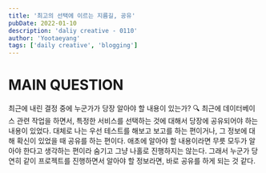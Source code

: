 ```yaml
---
title: '최고의 선택에 이르는 지름길, 공유'
pubDate: 2022-01-10
description: 'daliy creative - 0110'
author: 'Yootaeyang'
tags: ['daily creative', 'blogging']
---
```


# MAIN QUESTION

최근에 내린 결정 중에 누군가가 당장 알아야 할 내용이 있는가?
🔍 최근에 데이터베이스 관련 작업을 하면서, 특정한 서비스를 선택하는 것에 대해서 당장에 공유되어야 하는 내용이 있었다. 대체로 나는 우선 테스트를 해보고 보고를 하는 편이거나, 그 정보에 대해 확신이 있었을 때 공유를 하는 편이다. 애초에 알아야 할 내용이라면 무릇 모두가 알아야 한다고 생각하는 편이라 숨기고 그냥 나홀로 진행하지는 않는다. 그래서 누군가 당연히 같이 프로젝트를 진행하면서 알아야 할 정보라면, 바로 공유를 하게 되는 것 같다.
